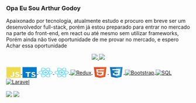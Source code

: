 ### Opa Eu Sou Arthur Godoy

Apaixonado por tecnologia, atualmente
estudo e procuro em breve ser um
desenvolvedor full-stack, porém já estou preparado para entrar no mercado na parte do front-end, em react
ou até mesmo sem utilizar frameworks,
Porém ainda não tive oportunidade de me
provar no mercado, e espero Achar essa
oportunidade

<div align="center">
  <a href="https://github.com/Arthur-Godoy">
  <img width="45%" src="https://github-readme-stats.vercel.app/api?username=Arthur-Godoy&show_icons=true&theme=dark&include_all_commits=true&count_private=true"/>
  <img width="45%" src="https://github-readme-stats.vercel.app/api/top-langs/?username=Arthur-Godoy&layout=compact&langs_count=7&theme=dark"/>
</div>
<div style="display: inline_block"><br>
  <img align="center" alt="Js" height="30" width="40" src="https://raw.githubusercontent.com/devicons/devicon/master/icons/javascript/javascript-plain.svg">
  <img align="center" alt="Ts" height="30" width="40" src="https://raw.githubusercontent.com/devicons/devicon/master/icons/typescript/typescript-plain.svg">
  <img align="center" alt="React" height="30" width="40" src="https://raw.githubusercontent.com/devicons/devicon/master/icons/react/react-original.svg">
  <img color="blue" align="center" alt="ReactNative" height="30" width="40" src="https://raw.githubusercontent.com/devicons/devicon/master/icons/react/react-original.svg">
  <img align="center" alt="Redux" height="30" width="40"src="https://cdn.jsdelivr.net/gh/devicons/devicon/icons/redux/redux-original.svg" />
  <img align="center" alt="HTML" height="30" width="40" src="https://raw.githubusercontent.com/devicons/devicon/master/icons/html5/html5-original.svg">
  <img align="center" alt="CSS" height="30" width="40" src="https://raw.githubusercontent.com/devicons/devicon/master/icons/css3/css3-original.svg">
  <img align="center" alt="Bootstrap" height="30" width="40" src="https://cdn.jsdelivr.net/gh/devicons/devicon/icons/bootstrap/bootstrap-original.svg" />
  <img align="center" alt="SQL" height="30" width="40" src="https://cdn.jsdelivr.net/gh/devicons/devicon/icons/mysql/mysql-original-wordmark.svg" />        
  <img align="center" alt="Laravel" height="30" width="40" src="https://cdn.jsdelivr.net/gh/devicons/devicon/icons/laravel/laravel-plain.svg">
</div>
  <br/>
<div>  
  <a href = "mailto:arthurgodoygomides@gmail.com"><img src="https://img.shields.io/badge/-Gmail-%23333?style=for-the-badge&logo=gmail&logoColor=white" target="_blank"></a>
  <a href="https://www.linkedin.com/in/arthur-gomides-godoy-94aaa7212/" target="_blank"><img src="https://img.shields.io/badge/-LinkedIn-%230077B5?style=for-the-badge&logo=linkedin&logoColor=white" target="_blank"></a> 
</div>

